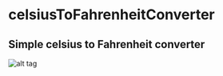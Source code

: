 # celsiusToFahrenheitConverter

Simple celsius to Fahrenheit converter
---


![alt tag](https://github.com/rustam66637/celsiusToFahrenheitConverter/blob/main/gitimage.png "converter")
